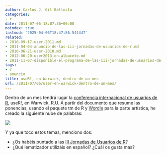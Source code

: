 ```yaml
---
author: Carlos J. Gil Bellosta
categories:
- r
date: 2011-07-06 18:07:36+00:00
noindex: true
lastmod: '2025-04-06T18:47:56.544447'
related:
- 2010-09-17-user-2011.md
- 2011-04-04-anuncio-de-las-iii-jornadas-de-usuarios-de-r.md
- 2010-06-21-user-2010.md
- 2012-06-20-user2013-en-albacete.md
- 2011-11-07-disponible-el-programa-de-las-iii-jornadas-de-usuarios-de-r.md
tags:
- r
- anuncio
title: useR!, en Warwick, dentro de un mes
url: /2011/07/06/user-en-warwick-dentro-de-un-mes/
---
```


Dentro de un mes tendrá lugar la [conferencia internacional de usuarios de R](http://www.warwick.ac.uk/statsdept/user-2011/), useR!, en Warwick, R.U. A partir del documento que resume las ponencias, usando el paquete tm de R y [Wordle](http://www.wordle.net/) para la parte artística, he creado la siguiente nube de palabras:

[![](/wp-uploads/2011/07/wordle_user_conferences.png#center)
](/wp-uploads/2011/07/wordle_user_conferences.png#center)

Y ya que toco estos temas, menciono dos:

* ¿Os habéis puntado a las [III Jornadas de Usuarios de R](http://www.usar.org.es)?
* ¿Qué lematizador utilizáis en español? ¿Cuál os gusta más?